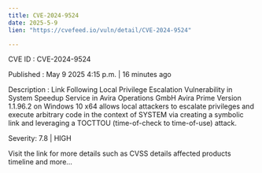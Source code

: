 ```yaml
---
title: CVE-2024-9524
date: 2025-5-9
lien: "https://cvefeed.io/vuln/detail/CVE-2024-9524"

---
```


CVE ID : CVE-2024-9524

Published :  May 9
2025
4:15 p.m. | 16 minutes ago

Description : Link Following Local Privilege Escalation Vulnerability in System Speedup Service in Avira Operations GmbH Avira Prime Version 1.1.96.2 on Windows 10 x64 allows local attackers to escalate privileges and execute arbitrary code in the context of SYSTEM via creating a symbolic link and leveraging a TOCTTOU (time-of-check to time-of-use) attack.

Severity: 7.8 | HIGH

Visit the link for more details
such as CVSS details
affected products
timeline
and more...
